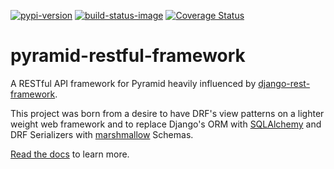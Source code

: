 [![pypi-version]][pypi]
[![build-status-image]][travis]
[![Coverage Status](https://coveralls.io/repos/github/danpoland/pyramid-restful-framework/badge.svg?branch=master)](https://coveralls.io/github/danpoland/pyramid-restful-framework?branch=master)

# pyramid-restful-framework
A RESTful API framework for Pyramid heavily influenced by [django-rest-framework](https://github.com/encode/django-rest-framework).

This project was born from a desire to have DRF's view patterns on a lighter weight web framework and to replace Django's ORM with [SQLAlchemy](http://www.sqlalchemy.org/) and DRF Serializers with [marshmallow](https://github.com/marshmallow-code/marshmallow/) Schemas.

[Read the docs]( http://pyramid-restful-framework.readthedocs.io/en/latest/) to learn more. 

[build-status-image]: https://travis-ci.org/danpoland/pyramid-restful-framework.svg?branch=master
[travis]: https://travis-ci.org/danpoland/pyramid-restful-framework
[pypi-version]: https://badge.fury.io/py/pyramid-restful-framework.svg
[pypi]: https://pypi.python.org/pypi/pyramid-restful-framework